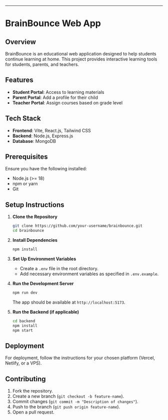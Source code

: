 
---

# BrainBounce Web App  

## Overview  
BrainBounce is an educational web application designed to help students continue learning at home. This project provides interactive learning tools for students, parents, and teachers.  

## Features  
- **Student Portal**: Access to learning materials  
- **Parent Portal**: Add a profile for their child  
- **Teacher Portal**: Assign courses based on grade level    

## Tech Stack  
- **Frontend**: Vite, React.js, Tailwind CSS  
- **Backend**: Node.js, Express.js  
- **Database**: MongoDB 

## Prerequisites  
Ensure you have the following installed:  
- Node.js (>= 18)  
- npm or yarn  
- Git  

## Setup Instructions  

1. **Clone the Repository**  
   ```bash
   git clone https://github.com/your-username/brainbounce.git
   cd brainbounce
   ```  

2. **Install Dependencies**  
   ```bash
   npm install
   ```  

3. **Set Up Environment Variables**  
   - Create a `.env` file in the root directory.  
   - Add necessary environment variables as specified in `.env.example`.  

4. **Run the Development Server**  
   ```bash
   npm run dev
   ```  
   The app should be available at `http://localhost:5173`.  

5. **Run the Backend (if applicable)**  
   ```bash
   cd backend
   npm install
   npm start
   ```  

## Deployment  
For deployment, follow the instructions for your chosen platform (Vercel, Netlify, or a VPS).  

## Contributing  
1. Fork the repository.  
2. Create a new branch (`git checkout -b feature-name`).  
3. Commit changes (`git commit -m "Description of changes"`).  
4. Push to the branch (`git push origin feature-name`).  
5. Open a pull request.  
